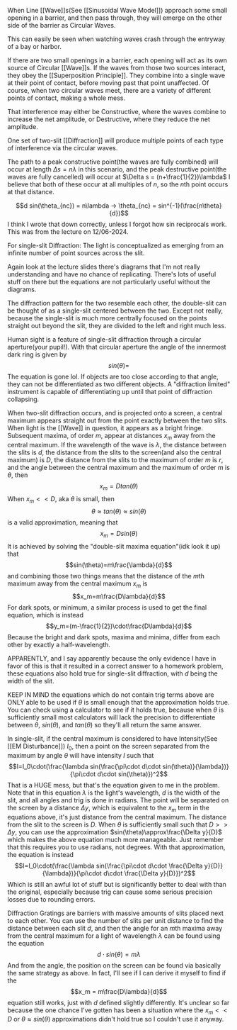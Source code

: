 
When Line [[Wave]]s(See [[Sinusoidal Wave Model]]) approach some small opening in a barrier, and then pass through, they will emerge on the other side of the barrier as Circular Waves.

This can easily be seen when watching waves crash through the entryway of a bay or harbor.

If there are two small openings in a barrier, each opening will act as its own source of Circular [[Wave]]s. If the waves from those two sources interact, they obey the [[Superposition Principle]]. They combine into a single wave at their point of contact, before moving past that point unaffected.
Of course, when two circular waves meet, there are a variety of different points of contact, making a whole mess.

That interference may either be Constructive, where the waves combine to increase the net amplitude, or Destructive, where they reduce the net amplitude.

One set of two-slit [[Diffraction]] will produce multiple points of each type of interference via the circular waves.

The path to a peak constructive point(the waves are fully combined) will occur at length $\Delta s =n\lambda$ in this scenario, and the peak destructive point(the waves are fully cancelled) will occur at $\Delta s = (n+\frac{1}{2})\lambda$
I believe that both of these occur at all multiples of $n$, so the $n$th point occurs at that distance.

$$d sin(\theta_{nc}) = n\lambda -> \theta_{nc} = sin^{-1}(\frac{n\theta}{d})$$
I think I wrote that down correctly, unless I forgot how sin reciprocals work.
This was from the lecture on 12/06-2024.

For single-slit Diffraction:
The light is conceptualized as emerging from an infinite number of point sources across the slit.

Again look at the lecture slides there's diagrams that I'm not really understanding and have no chance of replicating. There's lots of useful stuff on there but the equations are not particularly useful without the diagrams.

The diffraction pattern for the two resemble each other, the double-slit can be thought of as a single-slit centered between the two.
Except not really, because the single-slit is much more centrally focused on the points straight out beyond the slit, they are divided to the left and right much less.

Human sight is a feature of single-slit diffraction through a circular aperture(your pupil!).
With that circular aperture the angle of the innermost dark ring is given by$$sin(\theta) = $$
The equation is gone lol.
If objects are too close according to that angle, they can not be differentiated as two different objects.
A "diffraction limited" instrument is capable of differentiating up until that point of diffraction collapsing.

When two-slit diffraction occurs, and is projected onto a screen, a central maximum appears straight out from the point exactly between the two slits. When light is the [[Wave]] in question, it appears as a bright fringe.
Subsequent maxima, of order $m$, appear at distances $x_m$ away from the central maximum.
If the wavelength of the wave is $\lambda$, the distance between the slits is $d$, the distance from the slits to the screen(and also the central maximum) is $D$, the distance from the slits to the maximum of order $m$ is $r$, and the angle between the central maximum and the maximum of order $m$ is $\theta$, then$$x_m = Dtan(
\theta)$$
When $x_m<<D$, aka $\theta$ is small, then$$\theta\approx tan(\theta)\approx sin(\theta)$$ is a valid approximation, meaning that$$x_m=Dsin(\theta)$$ It is achieved by solving the "double-slit maxima equation"(idk look it up) that$$sin(\theta)=m\frac{\lambda}{d}$$
and combining those two things means that the distance of the $m$th maximum away from the central maximum $x_m$ is$$x_m=m\frac{D\lambda}{d}$$
For dark spots, or minimum, a similar process is used to get the final equation, which is instead$$y_m=(m-\frac{1}{2})\cdot\frac{D\lambda}{d}$$
Because the bright and dark spots, maxima and minima, differ from each other by exactly a half-wavelength.

APPARENTLY, and I say apparently because the only evidence I have in favor of this is that it resulted in a correct answer to a homework problem, these equations also hold true for single-slit diffraction, with $d$ being the width of the slit.

KEEP IN MIND the equations which do not contain trig terms above are ONLY able to be used if $\theta$ is small enough that the approximation holds true. You can check using a calculator to see if it holds true, because when $\theta$ is sufficiently small most calculators will lack the precision to differentiate between $\theta$, $sin(\theta)$, and $tan(\theta)$ so they'll all return the same answer.

In single-slit, if the central maximum is considered to have Intensity(See [[EM Disturbance]]) $I_0$, then a point on the screen separated from the maximum by angle $\theta$ will have intensity $I$ such that$$I=I_0\cdot(\frac{\lambda sin(\frac{\pi\cdot d\cdot sin(\theta)}{\lambda})}{\pi\cdot d\cdot sin(\theta)})^2$$
That is a HUGE mess, but that's the equation given to me in the problem. Note that in this equation $\lambda$ is the light's wavelength, $d$ is the width of the slit, and all angles and trig is done in radians.
The point will be separated on the screen by a distance $\Delta y$, which is equivalent to the $x_m$ term in the equations above, it's just distance from the central maximum.
The distance from the slit to the screen is $D$.
When $\theta$ is sufficiently small such that $D>>\Delta y$, you can use the approximation $sin(\theta)\approx\frac{\Delta y}{D}$ which makes the above equation much more manageable. Just remember that this requires you to use radians, not degrees.
With that approximation, the equation is instead$$I=I_0\cdot(\frac{\lambda sin(\frac{\pi\cdot d\cdot \frac{\Delta y}{D}}{\lambda})}{\pi\cdot d\cdot \frac{\Delta y}{D}})^2$$ Which is still an awful lot of stuff but is significantly better to deal with than the original, especially because trig can cause some serious precision losses due to rounding errors.

Diffraction Gratings are barriers with massive amounts of slits placed next to each other. You can use the number of slits per unit distance to find the distance between each slit $d$, and then the angle for an $m$th maxima away from the central maximum for a light of wavelength $\lambda$ can be found using the equation$$d\cdot sin(\theta) = m\lambda$$ And from the angle, the position on the screen can be found via basically the same strategy as above. In fact, I'll see if I can derive it myself to find if the$$x_m = m\frac{D\lambda}{d}$$ equation still works, just with $d$ defined slightly differently. It's unclear so far because the one chance I've gotten has been a situation where the $x_m << D$ or $\theta\approx sin(\theta)$ approximations didn't hold true so I couldn't use it anyway.